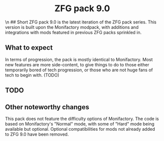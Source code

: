 <h1 align="center">ZFG pack 9.0</h1>
\n
## Short
ZFG pack 9.0 is the latest iteration of the ZFG pack series. This version is built upon the Monifactory modpack, with additions and integrations with mods featured in previous ZFG packs sprinkled in.

## What to expect
In terms of progression, the pack is mostly identical to Monifactory. Most new features are more side-content, to give things to do to those either temporarily bored of tech progression, or those who are not huge fans of tech to begin with.
(TODO)

## TODO

## Other noteworthy changes
This pack does not feature the difficulty options of Monifactory. The code is based on Monifactory's "Normal" mode, with some of "Hard" mode being available but optional.
Optional compatibilities for mods not already added to ZFG 9.0 have been removed.

